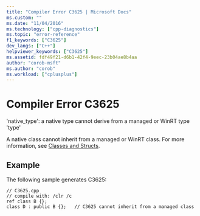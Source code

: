 ```yaml
---
title: "Compiler Error C3625 | Microsoft Docs"
ms.custom: ""
ms.date: "11/04/2016"
ms.technology: ["cpp-diagnostics"]
ms.topic: "error-reference"
f1_keywords: ["C3625"]
dev_langs: ["C++"]
helpviewer_keywords: ["C3625"]
ms.assetid: fdf49f21-d6b1-42f4-9eec-23b04ae8b4aa
author: "corob-msft"
ms.author: "corob"
ms.workload: ["cplusplus"]
---
```

# Compiler Error C3625
'native_type': a native type cannot derive from a managed or WinRT type 'type'  
  
A native class cannot inherit from a managed or WinRT class. For more information, see [Classes and Structs](../../windows/classes-and-structs-cpp-component-extensions.md).  
  
## Example  
The following sample generates C3625:  
  
```  
// C3625.cpp  
// compile with: /clr /c  
ref class B {};  
class D : public B {};   // C3625 cannot inherit from a managed class  
```  
